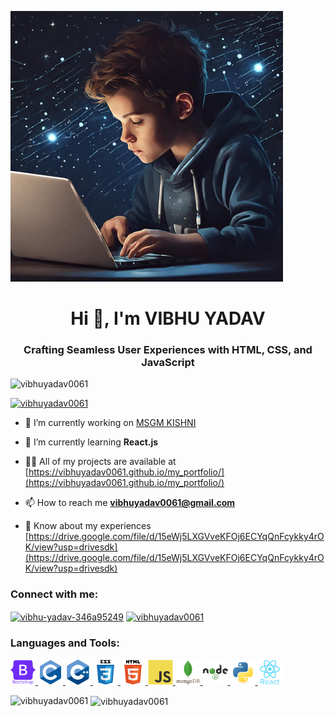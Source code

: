 ![logo](https://github.com/Vibhuyadav0061/Vibhuyadav0061/blob/main/coding.png)
<h1 align="center">Hi 👋, I'm VIBHU YADAV</h1>
<h3 align="center">Crafting Seamless User Experiences with HTML, CSS, and JavaScript</h3>


<p align="left"> <img src="https://komarev.com/ghpvc/?username=vibhuyadav0061&label=Profile%20views&color=0e75b6&style=flat" alt="vibhuyadav0061" /> </p>

<p align="left"> <a href="https://github.com/ryo-ma/github-profile-trophy"><img src="https://github-profile-trophy.vercel.app/?username=vibhuyadav0061" alt="vibhuyadav0061" /></a> </p>

- 🔭 I’m currently working on [MSGM KISHNI](https://vibhuyadav0061.github.io/msgm/)

- 🌱 I’m currently learning **React.js**

- 👨‍💻 All of my projects are available at [https://vibhuyadav0061.github.io/my_portfolio/](https://vibhuyadav0061.github.io/my_portfolio/)

- 📫 How to reach me **vibhuyadav0061@gmail.com**

- 📄 Know about my experiences [https://drive.google.com/file/d/15eWj5LXGVveKFOj6ECYqQnFcykky4rOK/view?usp=drivesdk](https://drive.google.com/file/d/15eWj5LXGVveKFOj6ECYqQnFcykky4rOK/view?usp=drivesdk)

<h3 align="left">Connect with me:</h3>
<p align="left">
<a href="https://linkedin.com/in/vibhu-yadav-346a95249" target="blank"><img align="center" src="https://raw.githubusercontent.com/rahuldkjain/github-profile-readme-generator/master/src/images/icons/Social/linked-in-alt.svg" alt="vibhu-yadav-346a95249" height="30" width="40" /></a>
<a href="https://www.leetcode.com/vibhuyadav0061" target="blank"><img align="center" src="https://raw.githubusercontent.com/rahuldkjain/github-profile-readme-generator/master/src/images/icons/Social/leet-code.svg" alt="vibhuyadav0061" height="30" width="40" /></a>
</p>

<h3 align="left">Languages and Tools:</h3>
<p align="left"> <a href="https://getbootstrap.com" target="_blank" rel="noreferrer"> <img src="https://raw.githubusercontent.com/devicons/devicon/master/icons/bootstrap/bootstrap-plain-wordmark.svg" alt="bootstrap" width="40" height="40"/> </a> <a href="https://www.cprogramming.com/" target="_blank" rel="noreferrer"> <img src="https://raw.githubusercontent.com/devicons/devicon/master/icons/c/c-original.svg" alt="c" width="40" height="40"/> </a> <a href="https://www.w3schools.com/cpp/" target="_blank" rel="noreferrer"> <img src="https://raw.githubusercontent.com/devicons/devicon/master/icons/cplusplus/cplusplus-original.svg" alt="cplusplus" width="40" height="40"/> </a> <a href="https://www.w3schools.com/css/" target="_blank" rel="noreferrer"> <img src="https://raw.githubusercontent.com/devicons/devicon/master/icons/css3/css3-original-wordmark.svg" alt="css3" width="40" height="40"/> </a> <a href="https://www.w3.org/html/" target="_blank" rel="noreferrer"> <img src="https://raw.githubusercontent.com/devicons/devicon/master/icons/html5/html5-original-wordmark.svg" alt="html5" width="40" height="40"/> </a> <a href="https://developer.mozilla.org/en-US/docs/Web/JavaScript" target="_blank" rel="noreferrer"> <img src="https://raw.githubusercontent.com/devicons/devicon/master/icons/javascript/javascript-original.svg" alt="javascript" width="40" height="40"/> </a> <a href="https://www.mongodb.com/" target="_blank" rel="noreferrer"> <img src="https://raw.githubusercontent.com/devicons/devicon/master/icons/mongodb/mongodb-original-wordmark.svg" alt="mongodb" width="40" height="40"/> </a> <a href="https://nodejs.org" target="_blank" rel="noreferrer"> <img src="https://raw.githubusercontent.com/devicons/devicon/master/icons/nodejs/nodejs-original-wordmark.svg" alt="nodejs" width="40" height="40"/> </a> <a href="https://www.python.org" target="_blank" rel="noreferrer"> <img src="https://raw.githubusercontent.com/devicons/devicon/master/icons/python/python-original.svg" alt="python" width="40" height="40"/> </a> <a href="https://reactjs.org/" target="_blank" rel="noreferrer"> <img src="https://raw.githubusercontent.com/devicons/devicon/master/icons/react/react-original-wordmark.svg" alt="react" width="40" height="40"/> </a> </p>

<p><img align="left" src="https://github-readme-stats.vercel.app/api/top-langs?username=vibhuyadav0061&show_icons=true&locale=en&layout=compact" alt="vibhuyadav0061" /></p>

<p>&nbsp;<img align="center" src="https://github-readme-stats.vercel.app/api?username=vibhuyadav0061&show_icons=true&locale=en" alt="vibhuyadav0061" /></p>
